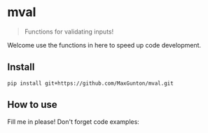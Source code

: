 
# mval
> Functions for validating inputs!


Welcome use the functions in here to speed up code development.  

## Install

`pip install git+https://github.com/MaxGunton/mval.git`

## How to use

Fill me in please! Don't forget code examples:
